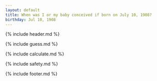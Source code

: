 ```yaml
---
layout: default
title: When was I or my baby conceived if born on July 10, 1908?
birthday: Jul 10, 1908
---
```


{% include header.md %}

{% include guess.md %}

{% include calculate.md %}

{% include safety.md %}

{% include footer.md %}



